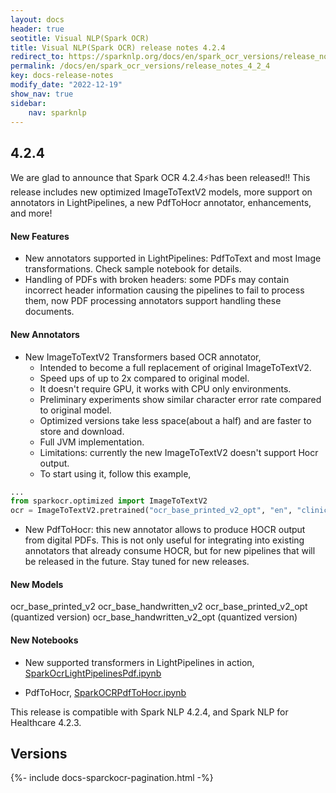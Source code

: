 ```yaml
---
layout: docs
header: true
seotitle: Visual NLP(Spark OCR)
title: Visual NLP(Spark OCR) release notes 4.2.4
redirect_to: https://sparknlp.org/docs/en/spark_ocr_versions/release_notes_4_2_4
permalink: /docs/en/spark_ocr_versions/release_notes_4_2_4
key: docs-release-notes
modify_date: "2022-12-19"
show_nav: true
sidebar:
    nav: sparknlp
---
```


<div class="h3-box" markdown="1">

## 4.2.4

We are glad to announce that Spark OCR 4.2.4⚡has been released!! 
This release includes new optimized ImageToTextV2 models, more support on annotators in LightPipelines, a new PdfToHocr annotator, enhancements, and more!

#### New Features
* New annotators supported in LightPipelines: PdfToText and most Image transformations. Check sample notebook for details.
* Handling of PDFs with broken headers: some PDFs may contain incorrect header information causing the pipelines to fail to process them, now PDF processing annotators support handling these documents.

#### New Annotators
* New ImageToTextV2 Transformers based OCR annotator, 
  * Intended to become a full replacement of original ImageToTextV2.
  * Speed ups of up to 2x compared to original model.
  * It doesn't require GPU, it works with CPU only environments.
  * Preliminary experiments show similar character error rate compared to original model.
  * Optimized versions take less space(about a half) and are faster to store and download.
  * Full JVM implementation.
  * Limitations: currently the new ImageToTextV2 doesn't support Hocr output.
  * To start using it, follow this example,

```python
...
from sparkocr.optimized import ImageToTextV2
ocr = ImageToTextV2.pretrained("ocr_base_printed_v2_opt", "en", "clinical/ocr")
```

* New PdfToHocr: this new annotator allows to produce HOCR output from digital PDFs. This is not only useful for integrating into existing annotators that already consume HOCR, but for new pipelines that will be released in the future. Stay tuned for new releases.  


#### New Models
ocr_base_printed_v2
ocr_base_handwritten_v2
ocr_base_printed_v2_opt (quantized version)
ocr_base_handwritten_v2_opt (quantized version)


#### New Notebooks
* New supported transformers in LightPipelines in action,
[SparkOcrLightPipelinesPdf.ipynb](https://github.com/JohnSnowLabs/spark-ocr-workshop/blob/4.2.2-release-candidate/jupyter/SparkOcrLightPipelinesPdf.ipynb)

* PdfToHocr,
[SparkOCRPdfToHocr.ipynb](https://github.com/JohnSnowLabs/spark-ocr-workshop/blob/4.2.2-release-candidate/jupyter/SparkOCRPdfToHocr.ipynb)

This release is compatible with Spark NLP 4.2.4, and Spark NLP for Healthcare 4.2.3.

</div><div class="prev_ver h3-box" markdown="1">

## Versions

</div>
{%- include docs-sparckocr-pagination.html -%}
